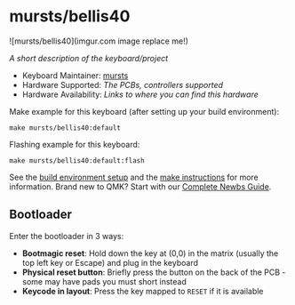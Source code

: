 # mursts/bellis40

![mursts/bellis40](imgur.com image replace me!)

*A short description of the keyboard/project*

* Keyboard Maintainer: [mursts](https://github.com/mursts)
* Hardware Supported: *The PCBs, controllers supported*
* Hardware Availability: *Links to where you can find this hardware*

Make example for this keyboard (after setting up your build environment):

    make mursts/bellis40:default

Flashing example for this keyboard:

    make mursts/bellis40:default:flash

See the [build environment setup](https://docs.qmk.fm/#/getting_started_build_tools) and the [make instructions](https://docs.qmk.fm/#/getting_started_make_guide) for more information. Brand new to QMK? Start with our [Complete Newbs Guide](https://docs.qmk.fm/#/newbs).

## Bootloader

Enter the bootloader in 3 ways:

* **Bootmagic reset**: Hold down the key at (0,0) in the matrix (usually the top left key or Escape) and plug in the keyboard
* **Physical reset button**: Briefly press the button on the back of the PCB - some may have pads you must short instead
* **Keycode in layout**: Press the key mapped to `RESET` if it is available

